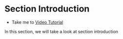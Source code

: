 # Section Introduction
  - Take me to [Video Tutorial](https://kodekloud.com/courses/1378608/lectures/31704761)

In this section, we will take a look at section introduction


